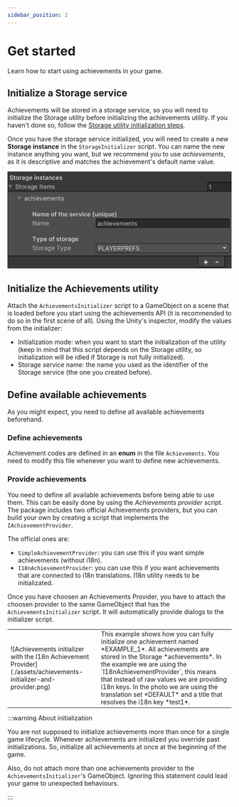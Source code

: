 ```yaml
---
sidebar_position: 2
---
```


# Get started

Learn how to start using achievements in your game.

## Initialize a Storage service

Achievements will be stored in a storage service, so you will need to initialize the Storage utility before initializing the achievements utility.
If you haven't done so, follow the [Storage utility initialization steps](/docs/utilities/storage/getting-started).

Once you have the storage service initialized, you will need to create a new **Storage instance** in the `StorageInitializer` script. You can name the new instance anything you want, but we recommend you to use _achievements_, as it is descriptive and matches the achievement's default name value.

![Storage initializer for achievements](./assets/achievements-storage-service-initialize.png)

## Initialize the Achievements utility

Attach the `AchievementsInitializer` script to a GameObject on a scene that is loaded before you start using the achievements API (it is recommended to do so in the first scene of all).
Using the Unity's inspector, modify the values from the initializer:

- Initialization mode: when you want to start the initialization of the utility (keep in mind that this script depends on the Storage utility, so initialization will be idled if Storage is not fully initialized).
- Storage service name: the name you used as the identifier of the Storage service (the one you created before).

## Define available achievements

As you might expect, you need to define all available achievements beforehand.

### Define achievements

Achievement codes are defined in an **enum** in the file `Achievements`. You need to modify this file whenever you want to define new achievements.

### Provide achievements

You need to define all available achievements before being able to use them. This can be easily done by using the _Achievements provider_ script. The package includes two official Achievements providers, but you can build your own by creating a script that implements the `IAchievementProvider`.

The official ones are:

- `SimpleAchievementProvider`: you can use this if you want simple achievements (without i18n).
- `I18nAchievementProvider`: you can use this if you want achievements that are connected to i18n translations. I18n utility needs to be initializated.

Once you have choosen an Achievements Provider, you have to attach the choosen provider to the same GameObject that has the `AchievementsInitializer` script. It will automatically provide dialogs to the initializer script.

<table>
    <tbody>
        <tr>
            <td>
            ![Achievements initializer with the I18n Achievement Provider](./assets/achievements-initializer-and-provider.png)
            </td>
            <td>
                This example shows how you can fully initialize one achievement named *EXAMPLE_1*. All achievements are stored in the Storage *achievements*.
                In the example we are using the `I18nAchievementProvider`, this means that instead of raw values we are providing i18n keys. In the photo we are using the translation set *DEFAULT* and a title that resolves the i18n key *test1*.
            </td>
        </tr>
    </tbody>
</table>

:::warning About initialization

You are not supposed to initialize achievements more than once for a single game lifecycle. Whenever achievements are initialized you override past initializations. So, initialize all achievements at once at the beginning of the game.

Also, do not attach more than one achievements provider to the `AchievementsInitializer`'s GameObject. Ignoring this statement could lead your game to unexpected behaviours.

:::
